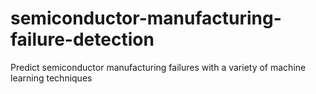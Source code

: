 # semiconductor-manufacturing-failure-detection
Predict semiconductor manufacturing failures with a variety of machine learning techniques
